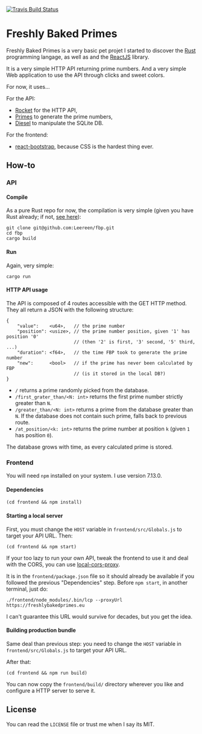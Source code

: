 [![Travis Build Status](https://travis-ci.com/Leereen/fbp.svg)](https://travis-ci.com/Leereen/fbp)

# Freshly Baked Primes

Freshly Baked Primes is a very basic pet projet I started to discover the
[Rust](https://doc.rust-lang.org/book/) programming langage, as well as and the
[ReactJS](https://reactjs.org/) library.

It is a very simple HTTP API returning prime numbers. And a very simple Web
application to use the API through clicks and sweet colors.

For now, it uses...

For the API:

* [Rocket](https://rocket.rs/) for the HTTP API,
* [Primes](https://docs.rs/primes/0.3.0/primes/) to generate the prime numbers,
* [Diesel](https://diesel.rs/) to manipulate the SQLite DB.

For the frontend:

* [react-bootstrap](https://react-bootstrap.github.io/), because CSS is the
  hardest thing ever.


## How-to


### API

#### Compile

As a pure Rust repo for now, the compilation is very simple (given you have
Rust already; if not, [see here](https://www.rust-lang.org/tools/install)):

```
git clone git@github.com:Leereen/fbp.git
cd fbp
cargo build
```


#### Run

Again, very simple:

```
cargo run
```


#### HTTP API usage

The API is composed of 4 routes accessible with the GET HTTP method. They all
return a JSON with the following structure:

```
{
    "value":    <u64>,   // the prime number
    "position": <usize>, // the prime number position, given '1' has position '0'
                         // (then '2' is first, '3' second, '5' third, ...)
    "duration": <f64>,   // the time FBP took to generate the prime number
    "new":      <bool>   // if the prime has never been calculated by FBP
                         // (is it stored in the local DB?)
}
```

* `/` returns a prime randomly picked from the database.
* `/first_grater_than/<N: int>` returns the first prime number strictly greater
  than `N`.
* `/greater_than/<N: int>` returns a prime from the database greater than `N`.
  If the database does not contain such prime, falls back to previous route.
* `/at_position/<k: int>` returns the prime number at position `k` (given `1`
  has position `0`).

The database grows with time, as every calculated prime is stored.

### Frontend

You will need `npm` installed on your system. I use version 7.13.0.

#### Dependencies

```
(cd frontend && npm install)
```

#### Starting a local server

First, you must change the `HOST` variable in `frontend/src/Globals.js` to
target your API URL. Then:

```
(cd frontend && npm start)
```

If your too lazy to run your own API, tweak the frontend to use it and deal
with the CORS, you can use
[local-cors-proxy](https://www.npmjs.com/package/local-cors-proxy).

It is in the `frontend/package.json` file so it should already be available if
you followed the previous "Dependencies" step. Before `npm start`, in another
terminal, just do:

```
./frontend/node_modules/.bin/lcp --proxyUrl https://freshlybakedprimes.eu
```

I can't guarantee this URL would survive for decades, but you get the idea.

#### Building production bundle

Same deal than previous step: you need to change the `HOST` variable in
`frontend/src/Globals.js` to target your API URL.

After that:

```
(cd frontend && npm run build)
```

You can now copy the `frontend/build/` directory wherever you like and configure
a HTTP server to serve it.


## License

You can read the `LICENSE` file or trust me when I say its MIT.